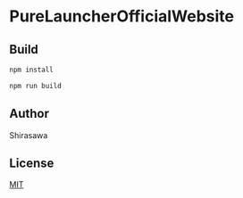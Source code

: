 # PureLauncherOfficialWebsite

## Build

```bash
npm install

npm run build
```

## Author

Shirasawa

## License

[MIT](./LICENSE)
